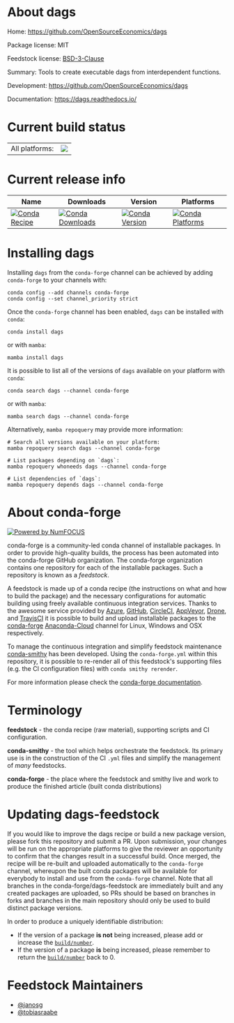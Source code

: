 About dags
==========

Home: https://github.com/OpenSourceEconomics/dags

Package license: MIT

Feedstock license: [BSD-3-Clause](https://github.com/conda-forge/dags-feedstock/blob/main/LICENSE.txt)

Summary: Tools to create executable dags from interdependent functions.

Development: https://github.com/OpenSourceEconomics/dags

Documentation: https://dags.readthedocs.io/

Current build status
====================


<table><tr><td>All platforms:</td>
    <td>
      <a href="https://dev.azure.com/conda-forge/feedstock-builds/_build/latest?definitionId=15643&branchName=main">
        <img src="https://dev.azure.com/conda-forge/feedstock-builds/_apis/build/status/dags-feedstock?branchName=main">
      </a>
    </td>
  </tr>
</table>

Current release info
====================

| Name | Downloads | Version | Platforms |
| --- | --- | --- | --- |
| [![Conda Recipe](https://img.shields.io/badge/recipe-dags-green.svg)](https://anaconda.org/conda-forge/dags) | [![Conda Downloads](https://img.shields.io/conda/dn/conda-forge/dags.svg)](https://anaconda.org/conda-forge/dags) | [![Conda Version](https://img.shields.io/conda/vn/conda-forge/dags.svg)](https://anaconda.org/conda-forge/dags) | [![Conda Platforms](https://img.shields.io/conda/pn/conda-forge/dags.svg)](https://anaconda.org/conda-forge/dags) |

Installing dags
===============

Installing `dags` from the `conda-forge` channel can be achieved by adding `conda-forge` to your channels with:

```
conda config --add channels conda-forge
conda config --set channel_priority strict
```

Once the `conda-forge` channel has been enabled, `dags` can be installed with `conda`:

```
conda install dags
```

or with `mamba`:

```
mamba install dags
```

It is possible to list all of the versions of `dags` available on your platform with `conda`:

```
conda search dags --channel conda-forge
```

or with `mamba`:

```
mamba search dags --channel conda-forge
```

Alternatively, `mamba repoquery` may provide more information:

```
# Search all versions available on your platform:
mamba repoquery search dags --channel conda-forge

# List packages depending on `dags`:
mamba repoquery whoneeds dags --channel conda-forge

# List dependencies of `dags`:
mamba repoquery depends dags --channel conda-forge
```


About conda-forge
=================

[![Powered by
NumFOCUS](https://img.shields.io/badge/powered%20by-NumFOCUS-orange.svg?style=flat&colorA=E1523D&colorB=007D8A)](https://numfocus.org)

conda-forge is a community-led conda channel of installable packages.
In order to provide high-quality builds, the process has been automated into the
conda-forge GitHub organization. The conda-forge organization contains one repository
for each of the installable packages. Such a repository is known as a *feedstock*.

A feedstock is made up of a conda recipe (the instructions on what and how to build
the package) and the necessary configurations for automatic building using freely
available continuous integration services. Thanks to the awesome service provided by
[Azure](https://azure.microsoft.com/en-us/services/devops/), [GitHub](https://github.com/),
[CircleCI](https://circleci.com/), [AppVeyor](https://www.appveyor.com/),
[Drone](https://cloud.drone.io/welcome), and [TravisCI](https://travis-ci.com/)
it is possible to build and upload installable packages to the
[conda-forge](https://anaconda.org/conda-forge) [Anaconda-Cloud](https://anaconda.org/)
channel for Linux, Windows and OSX respectively.

To manage the continuous integration and simplify feedstock maintenance
[conda-smithy](https://github.com/conda-forge/conda-smithy) has been developed.
Using the ``conda-forge.yml`` within this repository, it is possible to re-render all of
this feedstock's supporting files (e.g. the CI configuration files) with ``conda smithy rerender``.

For more information please check the [conda-forge documentation](https://conda-forge.org/docs/).

Terminology
===========

**feedstock** - the conda recipe (raw material), supporting scripts and CI configuration.

**conda-smithy** - the tool which helps orchestrate the feedstock.
                   Its primary use is in the construction of the CI ``.yml`` files
                   and simplify the management of *many* feedstocks.

**conda-forge** - the place where the feedstock and smithy live and work to
                  produce the finished article (built conda distributions)


Updating dags-feedstock
=======================

If you would like to improve the dags recipe or build a new
package version, please fork this repository and submit a PR. Upon submission,
your changes will be run on the appropriate platforms to give the reviewer an
opportunity to confirm that the changes result in a successful build. Once
merged, the recipe will be re-built and uploaded automatically to the
`conda-forge` channel, whereupon the built conda packages will be available for
everybody to install and use from the `conda-forge` channel.
Note that all branches in the conda-forge/dags-feedstock are
immediately built and any created packages are uploaded, so PRs should be based
on branches in forks and branches in the main repository should only be used to
build distinct package versions.

In order to produce a uniquely identifiable distribution:
 * If the version of a package **is not** being increased, please add or increase
   the [``build/number``](https://docs.conda.io/projects/conda-build/en/latest/resources/define-metadata.html#build-number-and-string).
 * If the version of a package **is** being increased, please remember to return
   the [``build/number``](https://docs.conda.io/projects/conda-build/en/latest/resources/define-metadata.html#build-number-and-string)
   back to 0.

Feedstock Maintainers
=====================

* [@janosg](https://github.com/janosg/)
* [@tobiasraabe](https://github.com/tobiasraabe/)

